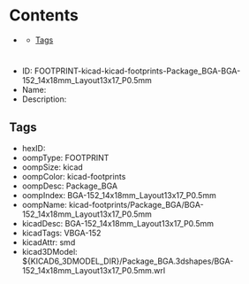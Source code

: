 



Contents
========

* [](#)
	* [Tags](#tags)

# 

- ID: FOOTPRINT-kicad-kicad-footprints-Package_BGA-BGA-152_14x18mm_Layout13x17_P0.5mm
- Name: 
- Description: 

## Tags

- hexID: 
- oompType: FOOTPRINT
- oompSize: kicad
- oompColor: kicad-footprints
- oompDesc: Package_BGA
- oompIndex: BGA-152_14x18mm_Layout13x17_P0.5mm
- oompName: kicad-footprints/Package_BGA/BGA-152_14x18mm_Layout13x17_P0.5mm
- kicadDesc: BGA-152_14x18mm_Layout13x17_P0.5mm
- kicadTags: VBGA-152
- kicadAttr: smd
- kicad3DModel: ${KICAD6_3DMODEL_DIR}/Package_BGA.3dshapes/BGA-152_14x18mm_Layout13x17_P0.5mm.wrl
